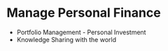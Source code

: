 # Manage Personal Finance     


- Portfolio Management - Personal Investment      
- Knowledge Sharing with the world     

